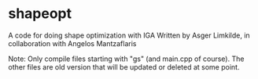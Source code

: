 # shapeopt

A code for doing shape optimization with IGA
Written by Asger Limkilde, in collaboration with Angelos Mantzaflaris

Note: Only compile files starting with "gs" (and main.cpp of course). 
      The other files are old version that will be updated or deleted at some point.
